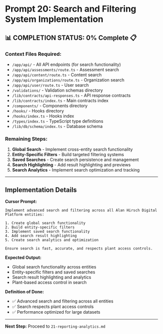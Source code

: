 # Prompt 20: Search and Filtering System Implementation

## 📊 **COMPLETION STATUS: 0% Complete** 📋

### **Context Files Required:**

- `/app/api/` - All API endpoints (for search functionality)
- `/app/api/assessments/route.ts` - Assessment search
- `/app/api/content/route.ts` - Content search
- `/app/api/organizations/route.ts` - Organization search
- `/app/api/user/route.ts` - User search
- `/validations/` - Validation schemas directory
- `/lib/contracts/api-responses.ts` - API response contracts
- `/lib/contracts/index.ts` - Main contracts index
- `/components/` - Components directory
- `/hooks/` - Hooks directory
- `/hooks/index.ts` - Hooks index
- `/types/index.ts` - TypeScript type definitions
- `/lib/db/schema/index.ts` - Database schema

### **Remaining Steps:**

1. **Global Search** - Implement cross-entity search functionality
2. **Entity-Specific Filters** - Build targeted filtering systems
3. **Saved Searches** - Create search persistence and management
4. **Search Highlighting** - Add result highlighting and previews
5. **Search Analytics** - Implement search optimization and tracking

---

## Implementation Details

**Cursor Prompt:**

```
Implement advanced search and filtering across all Alan Hirsch Digital Platform entities:

1. Create global search functionality
2. Build entity-specific filters
3. Implement saved search functionality
4. Add search result highlighting
5. Create search analytics and optimization

Ensure search is fast, accurate, and respects plant access controls.
```

**Expected Output:**

- Global search functionality across entities
- Entity-specific filters and saved searches
- Search result highlighting and analytics
- Plant-based access control in search

**Definition of Done:**

- ✅ Advanced search and filtering across all entities
- ✅ Search respects plant access controls
- ✅ Performance optimized for large datasets

---

**Next Step:** Proceed to `21-reporting-analytics.md`
